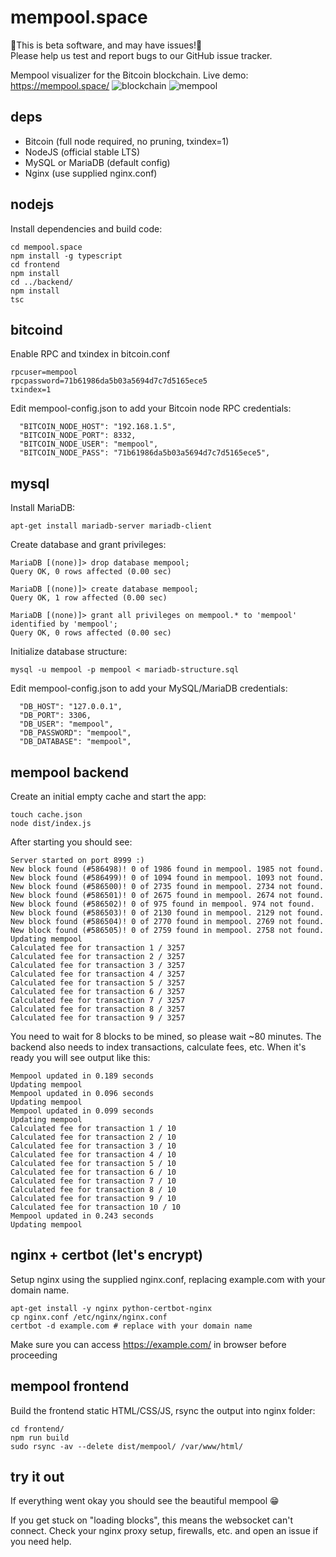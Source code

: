# mempool.space
🚨This is beta software, and may have issues!🚨  
Please help us test and report bugs to our GitHub issue tracker.

Mempool visualizer for the Bitcoin blockchain. Live demo: https://mempool.space/
![blockchain](https://pbs.twimg.com/media/EAETXWAU8AAj4IP?format=jpg&name=4096x4096)
![mempool](https://pbs.twimg.com/media/EAETXWCU4AAv2v-?format=jpg&name=4096x4096)

## deps

* Bitcoin (full node required, no pruning, txindex=1)
* NodeJS (official stable LTS)
* MySQL or MariaDB (default config)
* Nginx (use supplied nginx.conf)

## nodejs

Install dependencies and build code:
```
cd mempool.space
npm install -g typescript
cd frontend
npm install
cd ../backend/
npm install
tsc
```

## bitcoind

Enable RPC and txindex in bitcoin.conf
```
rpcuser=mempool
rpcpassword=71b61986da5b03a5694d7c7d5165ece5
txindex=1
```

Edit mempool-config.json to add your Bitcoin node RPC credentials:
```
  "BITCOIN_NODE_HOST": "192.168.1.5",
  "BITCOIN_NODE_PORT": 8332,
  "BITCOIN_NODE_USER": "mempool",
  "BITCOIN_NODE_PASS": "71b61986da5b03a5694d7c7d5165ece5",
```

## mysql

Install MariaDB:
```
apt-get install mariadb-server mariadb-client
```

Create database and grant privileges:
```
MariaDB [(none)]> drop database mempool;
Query OK, 0 rows affected (0.00 sec)

MariaDB [(none)]> create database mempool;
Query OK, 1 row affected (0.00 sec)

MariaDB [(none)]> grant all privileges on mempool.* to 'mempool' identified by 'mempool';
Query OK, 0 rows affected (0.00 sec)
```

Initialize database structure:
```
mysql -u mempool -p mempool < mariadb-structure.sql
```

Edit mempool-config.json to add your MySQL/MariaDB credentials:

```
  "DB_HOST": "127.0.0.1",
  "DB_PORT": 3306,
  "DB_USER": "mempool",
  "DB_PASSWORD": "mempool",
  "DB_DATABASE": "mempool",
```

## mempool backend

Create an initial empty cache and start the app:
```
touch cache.json
node dist/index.js
```

After starting you should see:
```
Server started on port 8999 :)
New block found (#586498)! 0 of 1986 found in mempool. 1985 not found.
New block found (#586499)! 0 of 1094 found in mempool. 1093 not found.
New block found (#586500)! 0 of 2735 found in mempool. 2734 not found.
New block found (#586501)! 0 of 2675 found in mempool. 2674 not found.
New block found (#586502)! 0 of 975 found in mempool. 974 not found.
New block found (#586503)! 0 of 2130 found in mempool. 2129 not found.
New block found (#586504)! 0 of 2770 found in mempool. 2769 not found.
New block found (#586505)! 0 of 2759 found in mempool. 2758 not found.
Updating mempool
Calculated fee for transaction 1 / 3257
Calculated fee for transaction 2 / 3257
Calculated fee for transaction 3 / 3257
Calculated fee for transaction 4 / 3257
Calculated fee for transaction 5 / 3257
Calculated fee for transaction 6 / 3257
Calculated fee for transaction 7 / 3257
Calculated fee for transaction 8 / 3257
Calculated fee for transaction 9 / 3257
```

You need to wait for 8 blocks to be mined, so please wait ~80 minutes.
The backend also needs to index transactions, calculate fees, etc.
When it's ready you will see output like this:

```
Mempool updated in 0.189 seconds
Updating mempool
Mempool updated in 0.096 seconds
Updating mempool
Mempool updated in 0.099 seconds
Updating mempool
Calculated fee for transaction 1 / 10
Calculated fee for transaction 2 / 10
Calculated fee for transaction 3 / 10
Calculated fee for transaction 4 / 10
Calculated fee for transaction 5 / 10
Calculated fee for transaction 6 / 10
Calculated fee for transaction 7 / 10
Calculated fee for transaction 8 / 10
Calculated fee for transaction 9 / 10
Calculated fee for transaction 10 / 10
Mempool updated in 0.243 seconds
Updating mempool
```

## nginx + certbot (let's encrypt)
Setup nginx using the supplied nginx.conf, replacing example.com with your domain name.
```
apt-get install -y nginx python-certbot-nginx
cp nginx.conf /etc/nginx/nginx.conf
certbot -d example.com # replace with your domain name
```
Make sure you can access https://example.com/ in browser before proceeding


## mempool frontend

Build the frontend static HTML/CSS/JS, rsync the output into nginx folder:

```
cd frontend/
npm run build
sudo rsync -av --delete dist/mempool/ /var/www/html/
```

## try it out

If everything went okay you should see the beautiful mempool :grin:

If you get stuck on "loading blocks", this means the websocket can't connect.
Check your nginx proxy setup, firewalls, etc. and open an issue if you need help.
